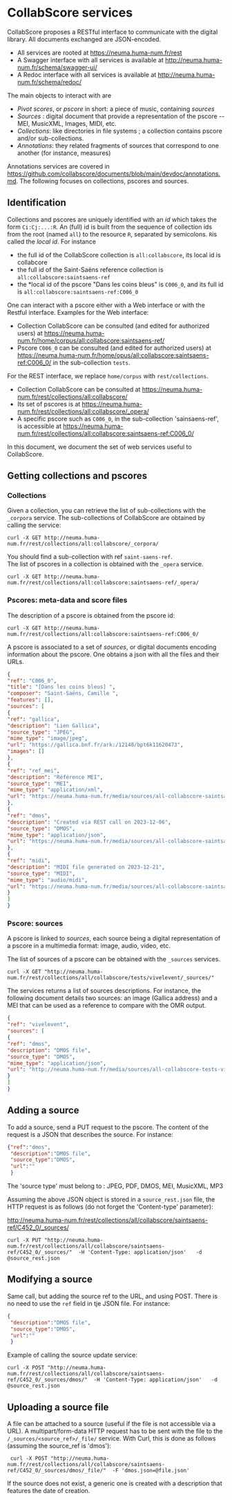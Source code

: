 # CollabScore services

CollabScore proposes a RESTful interface to communicate with the digital library. 
All documents exchanged are JSON-encoded.  
  - All services are rooted at https://neuma.huma-num.fr/rest
  - A Swagger interface with all services is available at http://neuma.huma-num.fr/schema/swagger-ui/
  - A Redoc interface with all services is available at http://neuma.huma-num.fr/schema/redoc/

The main objects to interact with are

 - *Pivot scores*, or *pscore* in short: a piece of music, containing *sources*
 - *Sources* : digital document that provide a representation of the pscore -- MEI, MusicXML, Images, MIDI, etc.
 - *Collections*: like directories in file systems ; a collection contains pscore and/or sub-collections.
 - *Annotations*: they related fragments of sources that correspond to one another (for instance, measures)

Annotations services are covered in https://github.com/collabscore/documents/blob/main/devdoc/annotations.md. The following focuses on collections, pscores and sources.

## Identification

Collections and pscores are uniquely identified with an *id* which takes the form ``Ci:Cj:...:R``.
An (full) id is built from the sequence of collection ids from the root (named ``all``) to the resource ``R``, 
separated by semicolons. ``R``is called the *local id*. For instance 

 - the full id of the CollabScore collection  is ``all:collabscore``, its local id is collabcore
 - the full id of the Saint-Saëns reference collection  is ``all:collabscore:saintsaens-ref``
 - the *local id of the pscore "Dans les coins bleus" is ``C006_0``, and its
   full id   is ``all:collabscore:saintsaens-ref:C006_0``

One can interact with a pscore either with a Web interface or with the Restful interface. Examples for the Web interface:

 - Collection CollabScore can be consulted (and edited for authorized users) at https://neuma.huma-num.fr/home/corpus/all:collabscore:saintsaens-ref/
 - Pscore ``C006_0`` can be consulted (and edited for authorized users) at https://neuma.huma-num.fr/home/opus/all:collabscore:saintsaens-ref:C006_0/ in the sub-collection ``tests``.

For the REST interface, we replace ``home/corpus`` with ``rest/collections``. 

 - Collection CollabScore can be consulted at https://neuma.huma-num.fr/rest/collections/all:collabscore/
 - Its set of pscores is at https://neuma.huma-num.fr/rest/collections/all:collabscore/_opera/
 - A specific pscore such as ``C006_0``, in the sub-collection 'sainsaens-ref', is accessible  at https://neuma.huma-num.fr/rest/collections/all:collabscore:saintsaens-ref:C006_0/

In this document, we document the set of web services useful to CollabScore. 

## Getting collections and pscores

### Collections

Given a collection, you can retrieve the list of sub-collections with the ``_corpora``
service. The sub-collections of CollabScore are obtained by calling the service:

```
curl -X GET http://neuma.huma-num.fr/rest/collections/all:collabscore/_corpora/
```
You should find a sub-collection with  ref ``saint-saens-ref``.  
The list of pscores in a collection is obtained with the ``_opera`` service.

```
curl -X GET http://neuma.huma-num.fr/rest/collections/all:collabscore:saintsaens-ref/_opera/
```

### Pscores: meta-data and score files

The description of a pscore is obtained from the pscore id:

```
curl -X GET http://neuma.huma-num.fr/rest/collections/all:collabscore:saintsaens-ref:C006_0/
```

A pscore is associated  to a set of *sources*, or digital documents encoding information about the pscore.
One obtains a json with all the files and their URLs.
 
```json
{
"ref": "C006_0",
"title": "[Dans les coins bleus] ",
"composer": "Saint-Saëns, Camille ",
"features": [],
"sources": [
{
"ref": "gallica",
"description": "Lien Gallica",
"source_type": "JPEG",
"mime_type": "image/jpeg",
"url": "https://gallica.bnf.fr/ark:/12148/bpt6k11620473",
"images": []
},
{
"ref": "ref_mei",
"description": "Référence MEI",
"source_type": "MEI",
"mime_type": "application/xml",
"url": "https://neuma.huma-num.fr/media/sources/all-collabscore-saintsaens-ref-C006_0/C006_0.mei"
},
{
"ref": "dmos",
"description": "Created via REST call on 2023-12-06",
"source_type": "DMOS",
"mime_type": "application/json",
"url": "https://neuma.huma-num.fr/media/sources/all-collabscore-saintsaens-ref-C006_0/dmos.json"
},
{
"ref": "midi",
"description": "MIDI file generated on 2023-12-21",
"source_type": "MIDI",
"mime_type": "audio/midi",
"url": "https://neuma.huma-num.fr/media/sources/all-collabscore-saintsaens-ref-C006_0/score.midi"
}
]
}
```


### Pscore: sources

A pscore is linked to *sources*, each source being a digital representation of a  pscore in a multimedia format: image, audio,
video, etc.

The list of sources of a pscore can be obtained with the ``_sources`` services.

```
curl -X GET "http://neuma.huma-num.fr/rest/collections/all/collabscore/tests/vivelevent/_sources/"
```

The services returns a list of sources descriptions. For instance, the following document
details two sources: an image (Gallica address) and a MEI that can be used as a reference to compare
with the OMR output.

```json
{
"ref": "vivelevent",
"sources": [
{
"ref": "dmos",
"description": "DMOS file",
"source_type": "DMOS",
"mime_type": "application/json",
"url": "http://neuma.huma-num.fr/media/sources/all-collabscore-tests-vivelevent/dmos.json"
}
]
}
```

## Adding a source

To add a source, send a PUT request to the pscore. The content of the request is a JSON that describes the source. For instance:

```json
{"ref":"dmos",
 "description":"DMOS file",
 "source_type":"DMOS",
 "url":""
 }
```

The 'source type' must belong to : JPEG, PDF, DMOS, MEI, MusicXML, MP3

Assuming the above JSON object is stored in a ``source_rest.json`` file, the HTTP request is as follows (do not forget the 'Content-type' parameter):

http://neuma.huma-num.fr/rest/collections/all/collabscore/saintsaens-ref/C452_0/_sources/

```
curl -X PUT "http://neuma.huma-num.fr/rest/collections/all/collabscore/saintsaens-ref/C452_0/_sources/"  -H 'Content-Type: application/json'   -d @source_rest.json
```

## Modifying a source

Same call, but adding the source ref to the URL, and using POST. There is no need to use the ``ref`` field in tje JSON file. For instance:

```json
{
 "description":"DMOS file",
 "source_type":"DMOS",
 "url":""
 }
```
Example of calling the source update service:

```
curl -X POST "http://neuma.huma-num.fr/rest/collections/all/collabscore/saintsaens-ref/C452_0/_sources/dmos/"  -H 'Content-Type: application/json'   -d @source_rest.json
```


## Uploading a source file

A file can be attached to a source (useful if the file is not accessible via a URL). A multipart/form-data HTTP request has to be sent with the file to the ``/_sources/<source_ref>/_file/`` service. With Curl, this is done as follows (assuming the source_ref is 'dmos'):

```
 curl -X POST "http://neuma.huma-num.fr/rest/collections/all/collabscore/saintsaens-ref/C452_0/_sources/dmos/_file/"  -F 'dmos.json=@file.json'
```

If the source does not exist, a generic one is created with a description that features the date of creation.




